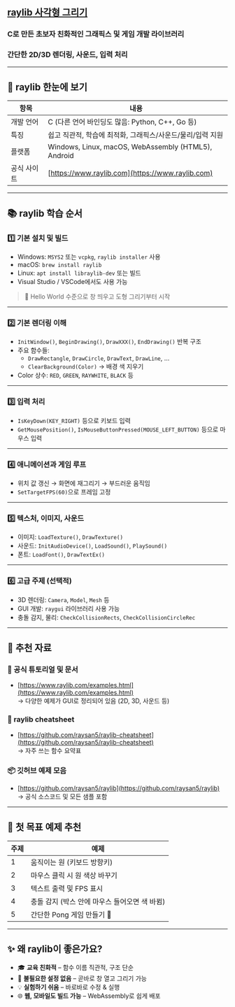 
## [**raylib** 사각형 그리기](https://youtu.be/PVPMa2k4-SM?si=vwvUTGG5WdYYSQJq)
### C로 만든 **초보자 친화적인 그래픽스 및 게임 개발 라이브러리**
### 간단한 2D/3D 렌더링, 사운드, 입력 처리 

---

## 🎯 raylib 한눈에 보기

| 항목 | 내용 |
|------|------|
| 개발 언어 | C (다른 언어 바인딩도 많음: Python, C++, Go 등) |
| 특징 | 쉽고 직관적, 학습에 최적화, 그래픽스/사운드/물리/입력 지원 |
| 플랫폼 | Windows, Linux, macOS, WebAssembly (HTML5), Android |
| 공식 사이트 | [https://www.raylib.com](https://www.raylib.com) |

---

## 📚 raylib 학습 순서

### 1️⃣ 기본 설치 및 빌드
- Windows: `MSYS2` 또는 `vcpkg`, `raylib installer` 사용
- macOS: `brew install raylib`
- Linux: `apt install libraylib-dev` 또는 빌드
- Visual Studio / VSCode에서도 사용 가능

> 🔹 Hello World 수준으로 창 띄우고 도형 그리기부터 시작

---

### 2️⃣ 기본 렌더링 이해
- `InitWindow()`, `BeginDrawing()`, `DrawXXX()`, `EndDrawing()` 반복 구조
- 주요 함수들:
  - `DrawRectangle`, `DrawCircle`, `DrawText`, `DrawLine`, ...
  - `ClearBackground(Color)` → 배경 색 지우기
- Color 상수: `RED`, `GREEN`, `RAYWHITE`, `BLACK` 등

---

### 3️⃣ 입력 처리
- `IsKeyDown(KEY_RIGHT)` 등으로 키보드 입력
- `GetMousePosition()`, `IsMouseButtonPressed(MOUSE_LEFT_BUTTON)` 등으로 마우스 입력

---

### 4️⃣ 애니메이션과 게임 루프
- 위치 값 갱신 → 화면에 재그리기 → 부드러운 움직임
- `SetTargetFPS(60)`으로 프레임 고정

---

### 5️⃣ 텍스처, 이미지, 사운드
- 이미지: `LoadTexture()`, `DrawTexture()`
- 사운드: `InitAudioDevice()`, `LoadSound()`, `PlaySound()`
- 폰트: `LoadFont()`, `DrawTextEx()`

---

### 6️⃣ 고급 주제 (선택적)
- 3D 렌더링: `Camera`, `Model`, `Mesh` 등
- GUI 개발: `raygui` 라이브러리 사용 가능
- 충돌 감지, 물리: `CheckCollisionRects`, `CheckCollisionCircleRec`

---

## 🧰 추천 자료

### 🔗 공식 튜토리얼 및 문서
- [https://www.raylib.com/examples.html](https://www.raylib.com/examples.html)  
  → 다양한 예제가 GUI로 정리되어 있음 (2D, 3D, 사운드 등)

### 📘 raylib cheatsheet
- [https://github.com/raysan5/raylib-cheatsheet](https://github.com/raysan5/raylib-cheatsheet)  
  → 자주 쓰는 함수 요약표

### 📦 깃허브 예제 모음
- [https://github.com/raysan5/raylib](https://github.com/raysan5/raylib)  
  → 공식 소스코드 및 모든 샘플 포함

---

## 🚀 첫 목표 예제 추천

| 주제 | 예제 |
|------|------|
| 1 | 움직이는 원 (키보드 방향키) |
| 2 | 마우스 클릭 시 원 색상 바꾸기 |
| 3 | 텍스트 출력 및 FPS 표시 |
| 4 | 충돌 감지 (박스 안에 마우스 들어오면 색 바뀜) |
| 5 | 간단한 Pong 게임 만들기 🎾 |

---

## ✨ 왜 raylib이 좋은가요?

- 🎓 **교육 친화적** – 함수 이름 직관적, 구조 단순
- 🧼 **불필요한 설정 없음** – 곧바로 창 열고 그리기 가능
- 💡 **실험하기 쉬움** – 바로바로 수정 & 실행
- 🌐 **웹, 모바일도 빌드 가능** – WebAssembly로 쉽게 배포
